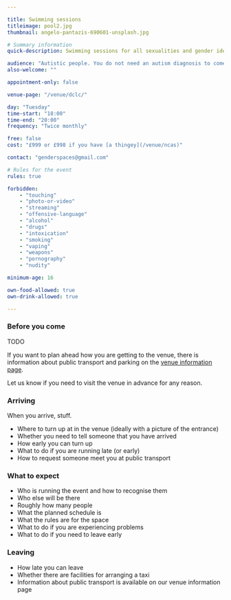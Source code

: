 ```yaml
---

title: Swimming sessions
titleimage: pool2.jpg
thumbnail: angelo-pantazis-690601-unsplash.jpg

# Summary information
quick-description: Swimming sessions for all sexualities and gender identities

audience: "Autistic people. You do not need an autism diagnosis to come."
also-welcome: ""

appointment-only: false

venue-page: "/venue/dclc/"

day: "Tuesday"
time-start: "18:00"
time-end: "20:00"
frequency: "Twice monthly"

free: false
cost: "£999 or £998 if you have [a thingey](/venue/ncas)"

contact: "genderspaces@gmail.com"

# Rules for the event
rules: true

forbidden:
    - "touching"
    - "photo-or-video"
    - "streaming"
    - "offensive-language"
    - "alcohol"
    - "drugs"
    - "intoxication"
    - "smoking"
    - "vaping"
    - "weapons"
    - "pornography"
    - "nudity"

minimum-age: 16

own-food-allowed: true
own-drink-allowed: true

---
```


### Before you come

TODO

If you want to plan ahead how you are getting to the venue, there is information about public transport and parking on the [venue information page](/venue/dclc).

Let us know if you need to visit the venue in advance for any reason.

### Arriving

When you arrive, stuff.

- Where to turn up at in the venue (ideally with a picture of the entrance)
- Whether you need to tell someone that you have arrived
- How early you can turn up
- What to do if you are running late (or early)
- How to request someone meet you at public transport

### What to expect

- Who is running the event and how to recognise them
- Who else will be there
- Roughly how many people
- What the planned schedule is
- What the rules are for the space
- What to do if you are experiencing problems
- What to do if you need to leave early

### Leaving

- How late you can leave
- Whether there are facilities for arranging a taxi
- Information about public transport is available on our venue information page
